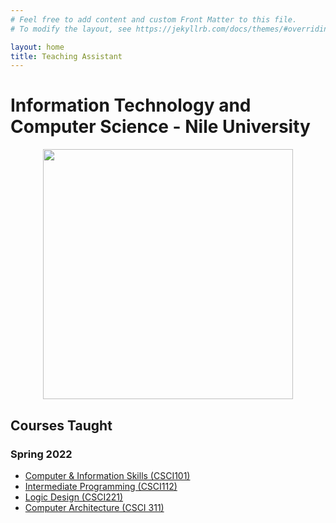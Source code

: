 ```yaml
---
# Feel free to add content and custom Front Matter to this file.
# To modify the layout, see https://jekyllrb.com/docs/themes/#overriding-theme-defaults

layout: home
title: Teaching Assistant
---
```


# Information Technology and Computer Science - Nile University

<p align="center"><img src="https://scontent.fcai1-2.fna.fbcdn.net/v/t1.6435-9/116426020_103571738121410_7798782995092997135_n.jpg?_nc_cat=104&ccb=1-5&_nc_sid=e3f864&_nc_eui2=AeHOmBosvFLBGjJ-SpyNfLx0a3khTMimxJNreSFMyKbEk-2f3OwfQqkdj0UEeNxLLfY6jZ8cffHDPK2nqnh5WOpB&_nc_ohc=Lya0LgXl0RgAX9qpGzv&_nc_ht=scontent.fcai1-2.fna&oh=00_AT9dxcPGuhZi08koo_zahy34OdcLoNSOVweBuywjEQ9IYg&oe=623603B9" width="400"></p>

## Courses Taught

### Spring 2022

- [Computer & Information Skills (CSCI101)](./csci101.md)
- [Intermediate Programming (CSCI112)](./csci112.md)
- [Logic Design (CSCI221)](./csci221.md)
- [Computer Architecture (CSCI 311)](./csci311.md)
